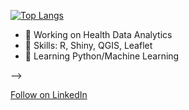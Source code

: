 
[![Top Langs](https://github-readme-stats.vercel.app/api/top-langs/?username=Luccan97&layout=compact)](https://github.com/Luccan97/github-readme-stats)

- 🔭 Working on Health Data Analytics
- 🎇 Skills: R, Shiny, QGIS, Leaflet
- 🌱 Learning Python/Machine Learning


-->

      
<a class="libutton" href="https://www.linkedin.com/comm/mynetwork/discovery-see-all?usecase=PEOPLE_FOLLOWS&followMember=lucca-nielsen-53b2a9181" target="_blank">Follow on LinkedIn</a>
